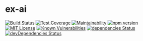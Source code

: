 # ex-ai

[![Build Status](https://travis-ci.org/Rothen/ex-ai.svg?branch=master)](https://travis-ci.org/Rothen/ex-ai)
[![Test Coverage](https://api.codeclimate.com/v1/badges/3b112a2ee0b340b63215/test_coverage)](https://codeclimate.com/github/Rothen/ex-ai/test_coverage)
[![Maintainability](https://api.codeclimate.com/v1/badges/3b112a2ee0b340b63215/maintainability)](https://codeclimate.com/github/Rothen/ex-ai/maintainability)
[![npm version](https://badge.fury.io/js/%40alkocats%2Fex-math.svg)](https://badge.fury.io/js/%40alkocats%2Fex-math)
[![MIT License](https://img.shields.io/github/license/Rothen/ex-ai.svg)](https://github.com/Rothen/ex-ai/blob/master/LICENSE)
[![Known Vulnerabilities](https://snyk.io/test/github/Rothen/ex-ai/badge.svg)](https://snyk.io/test/github/Rothen/ex-ai)
[![dependencies Status](https://david-dm.org/Rothen/ex-ai/status.svg)](https://david-dm.org/Rothen/ex-ai)
[![devDependencies Status](https://david-dm.org/Rothen/ex-ai/dev-status.svg)](https://david-dm.org/Rothen/ex-ai?type=dev)
